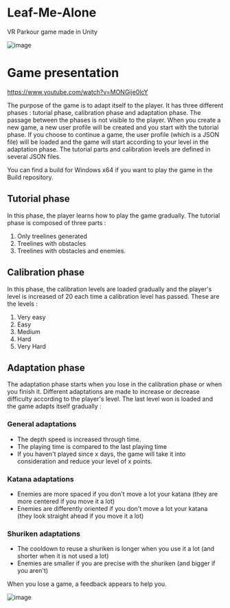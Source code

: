 # Leaf-Me-Alone
VR Parkour game made in Unity

![image](https://user-images.githubusercontent.com/33696915/152144163-8d9c6ca4-ffbd-4b55-b2bc-ed74b657a344.png)

# Game presentation

https://www.youtube.com/watch?v=MONGije0lcY

The purpose of the game is to adapt itself to the player. It has three different phases : tutorial phase, calibration phase and adaptation phase. The passage between the phases is not visible to the player. When you create a new game, a new user profile will be created and you start with the tutorial phase. If you choose to continue a game, the user profile (which is a JSON file) will be loaded and the game will start according to your level in the adaptation phase. The tutorial parts and calibration levels are defined in several JSON files.

You can find a build for Windows x64 if you want to play the game in the Build repository.

## Tutorial phase
In this phase, the player learns how to play the game gradually.
The tutorial phase is composed of three parts :
1) Only treelines generated
2) Treelines with obstacles
3) Treelines with obstacles and enemies.

## Calibration phase
In this phase, the calibration levels are loaded gradually and the player's level is increased of 20 each time a calibration level has passed.
These are the levels :
1) Very easy
2) Easy
3) Medium
4) Hard
5) Very Hard

## Adaptation phase
The adaptation phase starts when you lose in the calibration phase or when you finish it. Different adaptations are made to increase or decrease difficulty according to the player's level. The last level won is loaded and the game adapts itself gradually :
### General adaptations
- The depth speed is increased through time.
- The playing time is compared to the last playing time
- If you haven't played since x days, the game will take it into consideration and reduce your level of x points.
### Katana adaptations
- Enemies are more spaced if you don't move a lot your katana (they are more centered if you move it a lot)
- Enemies are differently oriented if you don't move a lot your katana (they look straight ahead if you move it a lot)
### Shuriken adaptations
- The cooldown to reuse a shuriken is longer when you use it a lot (and shorter when it is not used a lot)
- Enemies are smaller if you are precise with the shuriken (and bigger if you aren't)

When you lose a game, a feedback appears to help you.

![image](https://user-images.githubusercontent.com/33696915/152143788-1f69280f-ac01-4bbf-999a-ba2fb4fe5647.png)
